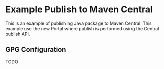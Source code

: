 # Example Publish to Maven Central
This is an example of publishing Java package to Maven Central. This example use the new Portal where publish is performed
using the Central publish API. 

## GPG Configuration
TODO